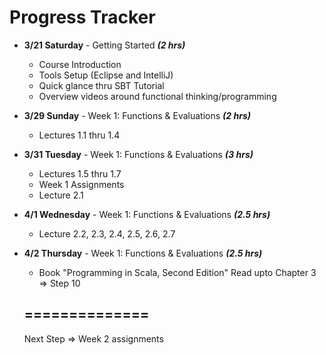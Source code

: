 # Progress Tracker

* **3/21 Saturday** - Getting Started ***(2 hrs)***
  * Course Introduction
  * Tools Setup (Eclipse and IntelliJ)
  * Quick glance thru SBT Tutorial
  * Overview videos around functional thinking/programming

* **3/29 Sunday** - Week 1: Functions & Evaluations ***(2 hrs)***
  * Lectures 1.1 thru 1.4
  

* **3/31 Tuesday** - Week 1: Functions & Evaluations ***(3 hrs)***
  * Lectures 1.5 thru 1.7
  * Week 1 Assignments 
  * Lecture 2.1
  
  
* **4/1 Wednesday** - Week 1: Functions & Evaluations ***(2.5 hrs)***  
  * Lecture 2.2, 2.3, 2.4, 2.5, 2.6, 2.7

  
* **4/2 Thursday** - Week 1: Functions & Evaluations ***(2.5 hrs)***  
  * Book "Programming in Scala, Second Edition" Read upto Chapter 3 => Step 10

  
  ## ==============
  Next Step => Week 2 assignments